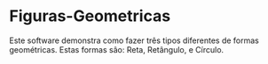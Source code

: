 # Figuras-Geometricas
Este software demonstra como fazer três tipos diferentes de formas geométricas.
Estas formas sâo: Reta, Retângulo, e Círculo.